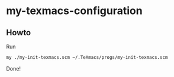 # my-texmacs-configuration

## Howto

Run

```sh
my ./my-init-texmacs.scm ~/.TeXmacs/progs/my-init-texmacs.scm
```

Done!
